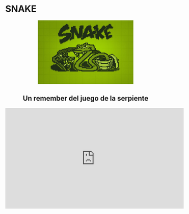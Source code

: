 # SNAKE

<div>
<p style = 'text-align:center;'>
<img src="./imgs/snake_logo.jpg" alt="JuveYell" width="300px">
</p>
<p><h2 style = 'text-align:center;'> Un remember del juego de la serpiente</h2></p>
</div>

<div>
<p style = 'text-align:center;'>
<iframe width="560" height="315" src="https://www.youtube.com/embed/OYXPH796qXE?start=127" title="YouTube video player" frameborder="0" allow="accelerometer; autoplay; clipboard-write; encrypted-media; gyroscope; picture-in-picture" allowfullscreen></iframe>
</div>
</p>
